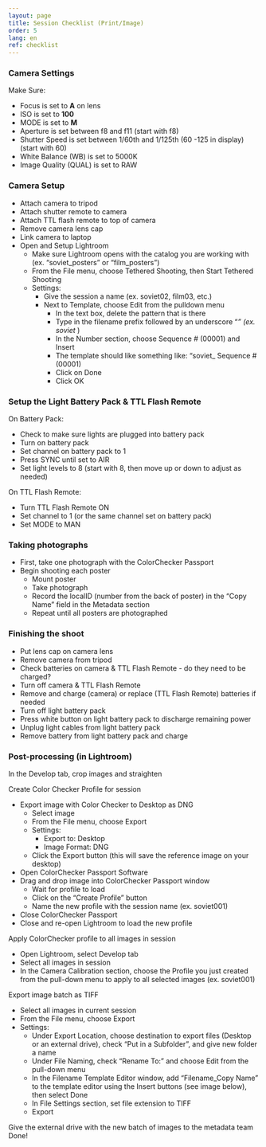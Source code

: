 ```yaml
---
layout: page
title: Session Checklist (Print/Image)
order: 5
lang: en
ref: checklist
---
```


### Camera Settings

Make Sure:
* Focus is set to **A** on lens
* ISO is set to **100**
* MODE is set to **M**
* Aperture is set between f8 and f11 (start with f8)
* Shutter Speed is set between 1/60th and 1/125th (60 -125 in display) (start with 60)
* White Balance (WB) is set to 5000K
* Image Quality (QUAL) is set to RAW

### Camera Setup

* Attach camera to tripod
* Attach shutter remote to camera
* Attach TTL flash remote to top of camera
* Remove camera lens cap
* Link camera to laptop
* Open and Setup Lightroom
  * Make sure Lightroom opens with the catalog you are working with (ex. “soviet_posters” or “film_posters”)
  * From the File menu, choose Tethered Shooting, then Start Tethered Shooting
  * Settings:
    * Give the session a name (ex. soviet02, film03, etc.)
    * Next to Template, choose Edit from the pulldown menu
      * In the text box, delete the pattern that is there
      * Type in the filename prefix followed by an underscore “_” (ex. soviet_ )
      * In the Number section, choose Sequence # (00001) and Insert
      * The template should like something like: “soviet_ Sequence # (00001)
      * Click on Done
      * Click OK

### Setup the Light Battery Pack & TTL Flash Remote

On Battery Pack:
* Check to make sure lights are plugged into battery pack
* Turn on battery pack
* Set channel on battery pack to 1
* Press SYNC until set to AIR
* Set light levels to 8 (start with 8, then move up or down to adjust as needed)

On TTL Flash Remote:
* Turn TTL Flash Remote ON
* Set channel to 1 (or the same channel set on battery pack)
* Set MODE to MAN

### Taking photographs

* First, take one photograph with the ColorChecker Passport
* Begin shooting each poster
  * Mount poster
  * Take photograph
  * Record the localID (number from the back of poster) in the “Copy Name” field in the Metadata section
  * Repeat until all posters are photographed

### Finishing the shoot

* Put lens cap on camera lens
* Remove camera from tripod
* Check batteries on camera & TTL Flash Remote - do they need to be charged?
* Turn off camera & TTL Flash Remote
* Remove and charge (camera) or replace (TTL Flash Remote) batteries if needed
* Turn off light battery pack
* Press white button on light battery pack to discharge remaining power
* Unplug light cables from light battery pack
* Remove battery from light battery pack and charge

### Post-processing (in Lightroom)

In the Develop tab, crop images and straighten

Create Color Checker Profile for session
* Export image with Color Checker to Desktop as DNG
  * Select image
  * From the File menu, choose Export
  * Settings:
    * Export to: Desktop
    * Image Format: DNG
  * Click the Export button (this will save the reference image on your desktop)
* Open ColorChecker Passport Software
* Drag and drop image into ColorChecker Passport window
  * Wait for profile to load
  * Click on the “Create Profile” button
  * Name the new profile with the session name (ex. soviet001)
* Close ColorChecker Passport
* Close and re-open Lightroom to load the new profile

Apply ColorChecker profile to all images in session
* Open Lightroom, select Develop tab
* Select all images in session
* In the Camera Calibration section, choose the Profile you just created from the pull-down menu to apply to all selected images (ex. soviet001)

Export image batch as TIFF
* Select all images in current session
* From the File menu, choose Export
* Settings:
  * Under Export Location, choose destination to export files (Desktop or an external drive), check “Put in a Subfolder”, and give new folder a name
  * Under File Naming, check “Rename To:” and choose Edit from the pull-down menu
  * In the Filename Template Editor window, add “Filename_Copy Name” to the template editor using the Insert buttons (see image below), then select Done
  * In File Settings section, set file extension to TIFF
  * Export

Give the external drive with the new batch of images to the metadata team
Done!
